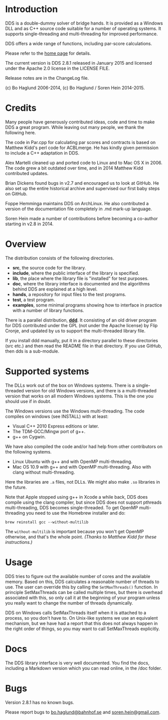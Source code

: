 Introduction
============
DDS is a double-dummy solver of bridge hands.  It is provided as a Windows DLL and as C++ source code suitable for a number of operating systems.  It supports single-threading and multi-threading  for improved performance.

DDS offers a wide range of functions, including par-score calculations.

Please refer to the [home page](http://privat.bahnhof.se/wb758135) for details.

The current version is DDS 2.8.1 released in January 2015 and licensed under the Apache 2.0 license in the LICENSE FILE.

Release notes are in the ChangeLog file.

(c) Bo Haglund 2006-2014, (c) Bo Haglund / Soren Hein 2014-2015.


Credits
=======
Many people have generously contributed ideas, code and time to make DDS a great program.  While leaving out many people, we thank the following here.

The code in Par.cpp for calculating par scores and contracts is based on Matthew Kidd's perl code for ACBLmerge.  He has kindly given permission to include a C++ adaptation in DDS.

Alex Martelli cleaned up and ported code to Linux and to Mac OS X in 2006.  The code grew a bit outdated over time, and in 2014 Matthew Kidd contributed updates.

Brian Dickens found bugs in v2.7 and encouraged us to look at GitHub.  He also set up the entire historical archive and supervised our first baby steps on GitHub.

Foppe Hemminga maintains DDS on ArchLinux.  He also contributed a version of the documentation file completely in .md mark-up language.

Soren Hein made a number of contributions before becoming a co-author starting in v2.8 in 2014.


Overview
========

The distribution consists of the following directories.

* **src**, the source code for the library.
* **include**, where the public interface of the library is specified.
* **lib**, the place where the library file is "installed" for test purposes.
* **doc**, where the library interface is documented and the algorithms behind DDS are explained at a high level.
* **hands**, a repository for input files to the test programs.
* **test**, a test program.
* **examples**, some minimal programs showing how to interface in practice with a number of library functions.

There is a parallel distribution, [**ddd**](https://github.com/dds-bridge/ddd).  It consisting of an old driver program for DDS contributed under the GPL (not under the Apache license) by Flip Cronje, and updated by us to support the multi-threaded library file.

If you install ddd manually, put it in a directory parallel to these directories (src etc.) and then read the README file in that directory.  If you use GitHub, then dds is a sub-module.


Supported systems
=================
The DLLs work out of the box on Windows systems.  There is a single-threaded version for old Windows versions, and there is a multi-threaded version that works on all modern Windows systems.  This is the one you should use if in doubt.  

The Windows versions use the Windows multi-threading.  The code compiles on windows (see INSTALL) with at least:

* Visual C++ 2010 Express editions or later.
* The TDM-GCC/Mingw port of g++.
* g++ on Cygwin.

We have also compiled the code and/or had help from other contributors on the following systems.

* Linux Ubuntu with g++ and with OpenMP multi-threading.
* Mac OS 10.9 with g++ and with OpenMP multi-threading.  Also with clang without multi-threading.

Here the libraries are `.a` files, not DLLs.  We might also make `.so` libraries in the future.

Note that Apple stopped using g++ in Xcode a while back, DDS does compile using the clang compiler, but since DDS does not support pthreads multi-threading, DDS becomes single-threaded.  To get OpenMP multi-threading you need to use the Homebrew installer and do:

    brew reinstall gcc --without-multilib

The `without-multilib` is important because you won't get OpenMP otherwise, and that's the whole point.  *(Thanks to Matthew Kidd for these instructions.)*


Usage
=====

DDS tries to figure out the available number of cores and the available memory.  Based on this, DDS calculates a reasonable number of threads to use.  The user can override this by calling the `SetMaxThreads()` function.  In principle SetMaxThreads can be called multiple times, but there is overhead associated with this, so only call it at the beginning of your program unless you really want to change the number of threads dynamically.

DDS on Windows calls SetMaxThreads itself when it is attached to a process, so you don't have to.  On Unix-like systems we use an equivalent mechanism, but we have had a report that this does not always happen in the right order of things, so you may want to call SetMaxThreads explicitly.

Docs
====
The DDS library interface is very well documented. You find the docs, including a Markdown version which you can read online, in the /doc folder.

Bugs
====
Version 2.8.1 has no known bugs.

Please report bugs to bo.haglund@bahnhof.se and soren.hein@gmail.com.

